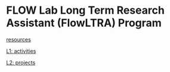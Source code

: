 # FLOW Lab Long Term Research Assistant (FlowLTRA) Program

[resources](0-resources)

[L1: activities](1-activities)

[L2: projects](2-projects) 
